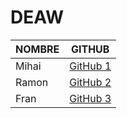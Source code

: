 # DEAW
| NOMBRE | GITHUB |
|--------|--------|
| Mihai  | [GitHub 1](https://github.com/mihaigidu) |
| Ramon  | [GitHub 2](https://github.com/RamonGB17) |
| Fran   | [GitHub 3](https://github.com/FranBraulio) |
